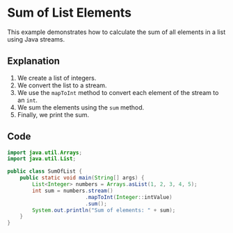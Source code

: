 # Sum of List Elements

This example demonstrates how to calculate the sum of all elements in a list using Java streams.

## Explanation

1. We create a list of integers.
2. We convert the list to a stream.
3. We use the `mapToInt` method to convert each element of the stream to an `int`.
4. We sum the elements using the `sum` method.
5. Finally, we print the sum.

## Code

```java
import java.util.Arrays;
import java.util.List;

public class SumOfList {
    public static void main(String[] args) {
        List<Integer> numbers = Arrays.asList(1, 2, 3, 4, 5);
        int sum = numbers.stream()
                         .mapToInt(Integer::intValue)
                         .sum();
        System.out.println("Sum of elements: " + sum);
    }
}
```
